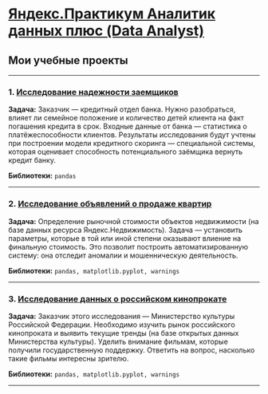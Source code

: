 # [Яндекс.Практикум Аналитик данных плюс (Data Analyst)](https://practicum.yandex.ru/data-analyst-plus/)
## Мои учебные проекты
<hr>

### 1. <a href="https://colab.research.google.com/github/Nikitoniy/Yandex_Data_Analysis/blob/main/1_Исследование_надежности_заемщиков.ipynb" target="blank" rel="noreferrer">Исследование надежности заемщиков</a>

**Задача:**
Заказчик — кредитный отдел банка. Нужно разобраться, влияет ли семейное положение и количество детей клиента на факт погашения кредита в срок. Входные данные от банка — статистика о платёжеспособности клиентов. Результаты исследования будут учтены при построении модели кредитного скоринга — специальной системы, которая оценивает способность потенциального заёмщика вернуть кредит банку.

**Библиотеки:**
`pandas`
<hr>

### 2. <a href="https://colab.research.google.com/github/Nikitoniy/Yandex_Data_Analysis/blob/main/2_Исследование_объявлений_о_продаже_квартир.ipynb" target="blank" rel="noreferrer">Исследование объявлений о продаже квартир</a>


**Задача:**
Определение рыночной стоимости объектов недвижимости (на базе данных ресурса Яндекс.Недвижимость). Задача — установить параметры, которые в той или иной степени оказывают влиение на финальную стоимость. Это позволит построить автоматизированную систему: она отследит аномалии и мошенническую деятельность.

**Библиотеки:**
`pandas, matplotlib.pyplot, warnings`
<hr>

### 3. <a href="https://colab.research.google.com/github/Nikitoniy/Yandex_Data_Analysis/blob/main/3_Исследование_данных_о_российском_кинопрокате.ipynb" target="blank">Исследование данных о российском кинопрокате</a>

**Задача:**
Заказчик этого исследования — Министерство культуры Российской Федерации. 
Необходимо изучить рынок российского кинопроката и выявить текущие тренды (на базе открытых данных Министерства культуры). Уделить внимание фильмам, которые получили государственную поддержку. Ответить на вопрос, насколько такие фильмы интересны зрителю. 

**Библиотеки:**
`pandas, matplotlib.pyplot, warnings`
<hr>
